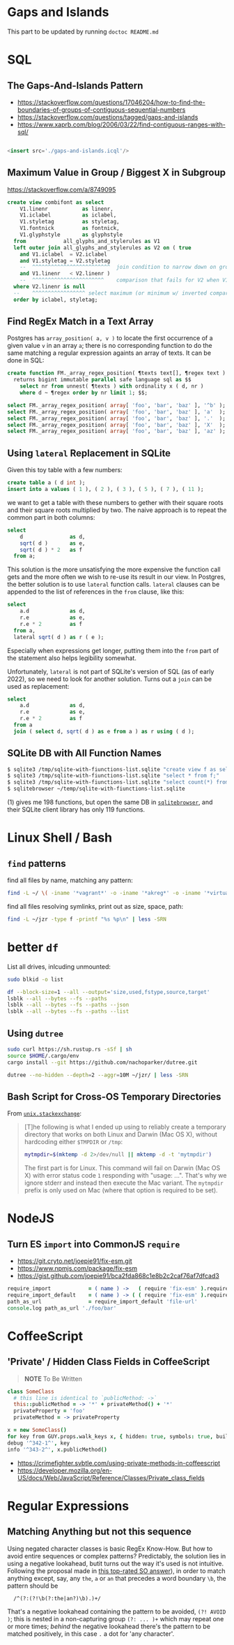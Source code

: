 

# Gaps and Islands

<!-- START doctoc generated TOC please keep comment here to allow auto update -->
<!-- DON'T EDIT THIS SECTION, INSTEAD RE-RUN doctoc TO UPDATE -->
This part to be updated by running `doctoc README.md`
<!-- END doctoc generated TOC please keep comment here to allow auto update -->


# SQL

## The Gaps-And-Islands Pattern

* https://stackoverflow.com/questions/17046204/how-to-find-the-boundaries-of-groups-of-contiguous-sequential-numbers
* https://stackoverflow.com/questions/tagged/gaps-and-islands
* https://www.xaprb.com/blog/2006/03/22/find-contiguous-ranges-with-sql/

```sql

<insert src='./gaps-and-islands.icql'/>

```

## Maximum Value in Group / Biggest X in Subgroup

https://stackoverflow.com/a/8749095

```sql
create view combifont as select
    V1.linenr           as linenr,
    V1.iclabel          as iclabel,
    V1.styletag         as styletag,
    V1.fontnick         as fontnick,
    V1.glyphstyle       as glyphstyle
  from            all_glyphs_and_stylerules as V1
  left outer join all_glyphs_and_stylerules as V2 on ( true
    and V1.iclabel  = V2.iclabel
    and V1.styletag = V2.styletag
    --  ^^^^^^^^^^^^^^^^^^^^^^^^^  join condition to narrow down on group
    and V1.linenr   < V2.linenr )
    --  ^^^^^^^^^^^^^^^^^^^^^^^    comparison that fails for V2 when V1 selector is maximal
  where V2.linenr is null
  --    ^^^^^^^^^^^^^^^^^ select maximum (or minimum w/ inverted comparator)
  order by iclabel, styletag;
```


## Find RegEx Match in a Text Array

Postgres has `array_position( a, v )` to locate the first occurrence of a given value `v` in an array `a`;
there is no corresponding function to do the same matching a regular expression againts an array of texts.
It can be done in SQL:

```sql
create function FM._array_regex_position( ¶texts text[], ¶regex text )
  returns bigint immutable parallel safe language sql as $$
    select nr from unnest( ¶texts ) with ordinality x ( d, nr )
    where d ~ ¶regex order by nr limit 1; $$;

select FM._array_regex_position( array[ 'foo', 'bar', 'baz' ], '^b' );  -- gives 2
select FM._array_regex_position( array[ 'foo', 'bar', 'baz' ], 'a'  );  -- gives 2
select FM._array_regex_position( array[ 'foo', 'bar', 'baz' ], '.'  );  -- gives 1
select FM._array_regex_position( array[ 'foo', 'bar', 'baz' ], 'X'  );  -- gives null
select FM._array_regex_position( array[ 'foo', 'bar', 'baz' ], 'az' );  -- gives 3
```

<insert src='./immutable-columns-in-sql.md'/>

## Using `lateral` Replacement in SQLite

Given this toy table with a few numbers:

```sql
create table a ( d int );
insert into a values ( 1 ), ( 2 ), ( 3 ), ( 5 ), ( 7 ), ( 11 );
```

we want to get a table with these numbers to gether with their square roots and their
square roots multiplied by two. The naive approach is to repeat the common part in both
columns:

```sql
select
    d               as d,
    sqrt( d )       as e,
    sqrt( d ) * 2   as f
  from a;
```

This solution is the more unsatisfying the more expensive the function call gets and the
more often we wish to re-use its result in our view. In Postgres, the better solution
is to use `lateral` function calls. `lateral` clauses can be appended to the list of
references in the `from` clause, like this:

```sql
select
    a.d             as d,
    r.e             as e,
    r.e * 2         as f
  from a,
  lateral sqrt( d ) as r ( e );
```

Especially when expressions get longer, putting them into the `from` part of the
statement also helps legibility somewhat.

Unfortunately, `lateral` is not part of SQLite's version of SQL (as of early 2022), so we
need to look for another solution. Turns out a `join` can be used as replacement:

```sql
select
    a.d             as d,
    r.e             as e,
    r.e * 2         as f
  from a
  join ( select d, sqrt( d ) as e from a ) as r using ( d );
```

## SQLite DB with All Function Names

```bash
$ sqlite3 /tmp/sqlite-with-fiunctions-list.sqlite "create view f as select * from pragma_function_list order by name;"
$ sqlite3 /tmp/sqlite-with-fiunctions-list.sqlite "select * from f;"
$ sqlite3 /tmp/sqlite-with-fiunctions-list.sqlite "select count(*) from f;" # (A)
$ sqlitebrowser ~/temp/sqlite-with-fiunctions-list.sqlite                   # (B)
```

(1) gives me 198 functions, but open the same DB in [`sqlitebrowser`](https://sqlitebrowser.org), and their
SQLite client library has only 119 functions.


# Linux Shell / Bash

## `find` patterns

find all files by name, matching any pattern:

```bash
find -L ~/ \( -iname '*vagrant*' -o -iname '*akreg*' -o -iname '*virtualb*' \) > ~/temp/my-files.txt
```

find all files resolving symlinks, print out as size, space, path:

```bash
find -L ~/jzr -type f -printf "%s %p\n" | less -SRN
```

# better `df`

List all drives, inlcuding unmounted:
```bash
sudo blkid -o list
```

```bash
df --block-size=1 --all --output='size,used,fstype,source,target'
lsblk --all --bytes --fs --paths
lsblk --all --bytes --fs --paths --json
lsblk --all --bytes --fs --paths --list
```

## Using `dutree`

```bash
sudo curl https://sh.rustup.rs -sSf | sh
source $HOME/.cargo/env
cargo install --git https://github.com/nachoparker/dutree.git
```

```bash
dutree --no-hidden --depth=2 --aggr=10M ~/jzr/ | less -SRN
```

## Bash Script for Cross-OS Temporary Directories

From
[`unix.stackexchange`](https://unix.stackexchange.com/questions/30091/fix-or-alternative-for-mktemp-in-os-x):

> [T]he following is what I ended up using to reliably create a temporary directory that works on both Linux
> and Darwin (Mac OS X), without hardcoding either `$TMPDIR` or `/tmp`:
>
> ```sh
> mytmpdir=$(mktemp -d 2>/dev/null || mktemp -d -t 'mytmpdir')
> ```
>
> The first part is for Linux. This command will fail on Darwin (Mac OS X) with error status code `1`
> responding with "usage: ...". That's why we ignore stderr and instead then execute the Mac variant. The
> `mytmpdir` prefix is only used on Mac (where that option is required to be set).

# NodeJS

<insert src='./avoiding-accidental-string-substitutions.md'/>
<insert src='./regex-unicode-custom-boundaries.md'/>
<insert src='./mixins.md'/>
<insert src='./reading-file-lines.md'/>
<insert src='./event-emitter-as-async-generator.md'/>
<insert src='./turning-asynchronous-functions-into-synchronous-ones.md'/>
<insert src='./context-managers.md'/>
<insert src='./step-walk-run.md'/>

## Turn ES `import` into CommonJS `require`

* https://git.cryto.net/joepie91/fix-esm.git
* https://www.npmjs.com/package/fix-esm
* https://gist.github.com/joepie91/bca2fda868c1e8b2c2caf76af7dfcad3

```coffee
require_import            = ( name ) ->   ( require 'fix-esm' ).require name
require_import_default    = ( name ) -> ( ( require 'fix-esm' ).require name ).default
path_as_url               = require_import_default 'file-url'
console.log path_as_url './foo/bar'
```

<insert src='./css.md'/>



# CoffeeScript

<insert src='./coffeescript-class-instance-properties.md'/>
<insert src='./coffeescript-callable-instances.md'/>
<insert src='./coffeescript-types-and-constants-per-class-instance.md'/>
<insert src='./coffeescript-programmatic-functions-with-correct-names.md'/>
<insert src='./coffeescript-pattern-matching.md'/>

## 'Private' / Hidden Class Fields in CoffeeScript

> **NOTE** To Be Written

```coffee
class SomeClass
  # this line is identical to `publicMethod: ->`
  this::publicMethod = -> '*' + privateMethod() + '*'
  privateProperty = 'foo'
  privateMethod = -> privateProperty

x = new SomeClass()
for key from GUY.props.walk_keys x, { hidden: true, symbols: true, builtins: true, }
debug '^342-1^', key
info '^343-2^', x.publicMethod()
```

* https://crimefighter.svbtle.com/using-private-methods-in-coffeescript
* https://developer.mozilla.org/en-US/docs/Web/JavaScript/Reference/Classes/Private_class_fields


# Regular Expressions

## Matching Anything but not this sequence

Using negated character classes is basic RegEx Know-How. But how to avoid entire sequences or complex
patterns? Predictably, the solution lies in using a negative lookahead, butit turns out the way it's used is
not intuitive. Following the proposal made in [this top-rated SO
answer](https://stackoverflow.com/a/977294/7568091)), in order to match anything except, say, any `the`, `a`
or `an` that precedes a word boundary `\b`, the pattern should be

```reges
  /^(?:(?!\b(?:the|an?)\b).)+/
```

That's a negative lookahead containing the pattern to be avoided, `(?! AVOID )`; this is nested in a
non-capturing group `(?: ... )+` which may repeat one or more times; *behind* the negative lookahead there's
the pattern to be matched positively, in this case `.` a dot for 'any character'.

